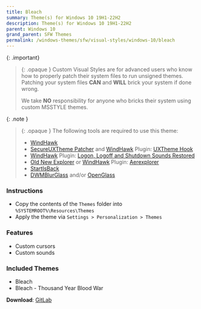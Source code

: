 ```yaml
---
title: Bleach
summary: Theme(s) for Windows 10 19H1-22H2
description: Theme(s) for Windows 10 19H1-22H2
parent: Windows 10
grand_parent: SFW Themes
permalink: /windows-themes/sfw/visual-styles/windows-10/bleach
---
```


{: .important}
> {: .opaque }
> Custom Visual Styles are for advanced users who know how to properly patch their system files to run unsigned themes.  
> Patching your system files **CAN** and **WILL** brick your system if done wrong.
>
> We take **NO** responsibility for anyone who bricks their system using custom MSSTYLE themes.

{: .note }
> {: .opaque }
> The following tools are required to use this theme:
>
> - [WindHawk][WindHawk]
> - [SecureUXTheme Patcher][SecureUXTheme] and [WindHawk][WindHawk] Plugin: [UXTheme Hook][UXThemeHook]
> - [WindHawk][WindHawk] Plugin: [Logon, Logoff and Shutdown Sounds Restored][SoundsRestored]
> - [Old New Explorer][OldNewExplorer] or [WindHawk][WindHawk] Plugin: [Aerexplorer][Aerexplorer]
> - [StartIsBack][StartIsBack]
> - [DWMBlurGlass][DWMBlurGlass] and/or [OpenGlass][OpenGlass]

### Instructions

- Copy the contents of the `Themes` folder into `%SYSTEMROOT%\Resources\Themes`
- Apply the theme via `Settings > Personalization > Themes`

### Features

- Custom cursors
- Custom sounds

### Included Themes

- Bleach
- Bleach - Thousand Year Blood War

**Download**: [GitLab][GitLab]

<!-- ///////////////////////////////////////////////////////////////////////////////////////////////////////////////////////////////////////////////////// -->

[WindHawk]: https://windhawk.net/
[SoundsRestored]: https://windhawk.net/mods/logon-logoff-shutdown-sounds/
[Aerexplorer]: https://windhawk.net/mods/aerexplorer
[SecureUXTheme]: https://github.com/namazso/SecureUxTheme/
[UXThemeHook]: https://windhawk.net/mods/uxtheme-hook/
[OldNewExplorer]: https://msfn.org/board/topic/170375-oldnewexplorer-119/
[DWMBlurGlass]: https://github.com/Maplespe/DWMBlurGlass
[StartIsBack]: https://www.startisback.com/
[OpenGlass]: https://virtualcustoms.net/showthread.php/88998-OpenGlass-Installer-22H2

[GitLab]: https://gitlab.com/the-back-room/visual-styles/windows-10/sfw/bleach/-/archive/main/bleach-main.zip

<!-- ///////////////////////////////////////////////////////////////////////////////////////////////////////////////////////////////////////////////////// -->
